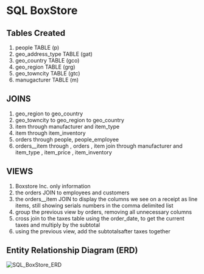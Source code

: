 # SQL BoxStore

## Tables Created
1. people TABLE (p)
2. geo_address_type TABLE (gat)
3. geo_country TABLE (gco)
4. geo_region TABLE (grg)
5. geo_towncity TABLE (gtc)
6. manugacturer TABLE (m)

## JOINS
1. geo_region to geo_country
2. geo_towncity to geo_region to geo_country
3. item through manufacturer and item_type
4. item through item_inventory
5. orders through people, people_employee
6. orders__item through
   , orders
   , item join through manufacturer and item_type 
   , item_price 
   , item_inventory
   
## VIEWS
1. Boxstore Inc. only information
2. the orders JOIN to employees and customers
3. the orders__item JOIN to display the columns we see on a receipt as line items, still showing serials numbers in the comma delimited list
4. group the previous view by orders, removing all unnecessary columns
5. cross join to the taxes table using the order_date, to get the current taxes and multiply by the subtotal
6. using the previous view, add the subtotalsafter taxes together

## Entity Relationship Diagram (ERD)
![SQL_BoxStore_ERD](https://github.com/user-attachments/assets/7f1f3bd3-b0e1-476b-bedf-f2fefbf05138)
